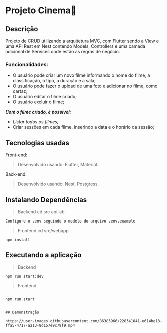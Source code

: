 
# Projeto  Cinema🎥

## Descrição

Projeto de CRUD utilizando a arquitetura MVC, com Flutter sendo a View e uma API Rest em Nest contendo Models, Controllers e uma camada adicional de Services onde estão as regras de negócio.

### Funcionalidades:

-   O usuário pode criar um novo filme informando o nome do filme, a classificação, o tipo, a duração e a sala;
-   O usuário pode fazer o upload de uma foto e adicionar no filme, como cartaz;
-   O usuário editar o filme criado;    
-   O usuário excluir o filme;      

_**Com o filme criado, é possível:**_

-   _Listar todos os filmes;_
-   Criar sessões em cada filme, inserindo a data e o horário da sessão;

## Tecnologias usadas

Front-end:

> Desenvolvido usando: Flutter, Material.

Back-end:

> Desenvolvido usando: Nest, Postgress.


## Instalando Dependências

> Backend cd src api-ab

```npm install
Configure o .env seguindo o modelo do arquivo .env.example

```

> Frontend cd src/webapp

```
npm install

```

## Executando a aplicação

> Backend

```
npm run start:dev

```

> Frontend

```

npm run start


## Demonstração

https://user-images.githubusercontent.com/86383966/228341841-e614be13-ffa5-4717-a213-8d157e9c79f9.mp4







